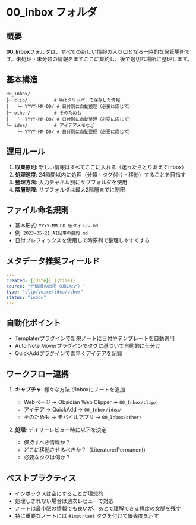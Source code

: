 # 00_Inbox フォルダ

## 概要

**00_Inbox**フォルダは、すべての新しい情報の入り口となる一時的な保管場所です。未処理・未分類の情報をまずここに集約し、後で適切な場所に整理します。

## 基本構造

```
00_Inbox/
├─ clip/          # Webクリッパーで保存した情報
│   └─ YYYY-MM-DD/ # 日付別に自動整理（必要に応じて）
├─ other/         # そのためも
│   └─ YYYY-MM-DD/ # 日付別に自動整理（必要に応じて）
└─ idea/          # アイデアメモなど
    └─ YYYY-MM-DD/ # 日付別に自動整理（必要に応じて）
```

## 運用ルール

1. **収集原則**: 新しい情報はすべてここに入れる（迷ったらとりあえずInbox）
2. **処理速度**: 24時間以内に処理（分類・タグ付け・移動）することを目指す
3. **整理方法**: 入力チャネル別にサブフォルダを使用
4. **階層制限**: サブフォルダは最大2階層までに制限

## ファイル命名規則

- 基本形式: `YYYY-MM-DD_仮タイトル.md`
- 例: `2023-05-21_AI記事の要約.md`
- 日付プレフィックスを使用して時系列で整理しやすくする

## メタデータ推奨フィールド

```yaml
---
created: {{date}} {{time}}
source: "元情報の出所（URLなど）"
type: "clip/voice/idea/other"
status: "inbox"
---
```

## 自動化ポイント

- Templaterプラグインで新規ノートに日付やテンプレートを自動適用
- Auto Note Moverプラグインでタグに基づいて自動的に仕分け
- QuickAddプラグインで素早くアイデアを記録

## ワークフロー連携

1. **キャプチャ**: 様々な方法でInboxにノートを追加

   - Webページ → Obsidian Web Clipper → `00_Inbox/clip/`
   - アイデア → QuickAdd → `00_Inbox/idea/`
   - そのためも → モバイルアプリ → `00_Inbox/other/`

2. **処理**: デイリーレビュー時に以下を決定
   - 保持すべき情報か？
   - どこに移動させるべきか？（Literature/Permanent）
   - 必要なタグは何か？

## ベストプラクティス

- インボックスは空にすることが理想的
- 処理しきれない場合は週次レビューで対応
- ノートは最小限の情報でも良いが、あとで理解できる程度の文脈を残す
- 特に重要なノートには `#important` タグを付けて優先度を示す
